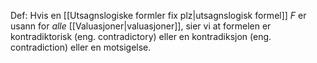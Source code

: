 Def:
Hvis en [[Utsagnslogiske formler fix plz|utsagnslogisk formel]] $F$ er usann for *alle* [[Valuasjoner|valuasjoner]], sier vi at formelen er kontradiktorisk (eng. contradictory) eller en kontradiksjon (eng. contradiction) eller en motsigelse.